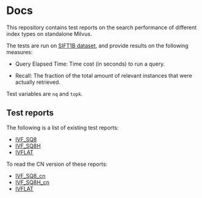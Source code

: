 # Docs

This repository contains test reports on the search performance of different index types on standalone Milvus.

The tests are run on [SIFT1B dataset](http://corpus-texmex.irisa.fr/), and provide results on the following measures:

- Query Elapsed Time: Time cost (in seconds) to run a query. 

- Recall: The fraction of the total amount of relevant instances that were actually retrieved.

Test variables are `nq` and `topk`.

## Test reports

The following is a list of existing test reports:

- [IVF_SQ8](test_report/milvus_ivfsq8_test_report_detailed_version.md)
- [IVF_SQ8H](test_report/milvus_ivfsq8h_test_report_detailed_version.md)
- [IVFLAT](ivfflat_test_report_en.md)

To read the CN version of these reports:

- [IVF_SQ8_cn](test_report/milvus_ivfsq8_test_report_detailed_version_cn.md)
- [IVF_SQ8H_cn](test_report/milvus_ivfsq8h_test_report_detailed_version_cn.md)
- [IVFLAT](ivfflat_test_report_cn.md)
